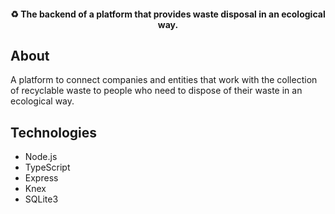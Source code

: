 <h4 align="center"> 
	♻️ The backend of a platform that provides waste disposal in an ecological way.
</h4>

## About
A platform to connect companies and entities that work with the collection of recyclable waste to people who need to dispose of their waste in an ecological way.

## Technologies
- Node.js
- TypeScript
- Express
- Knex
- SQLite3
